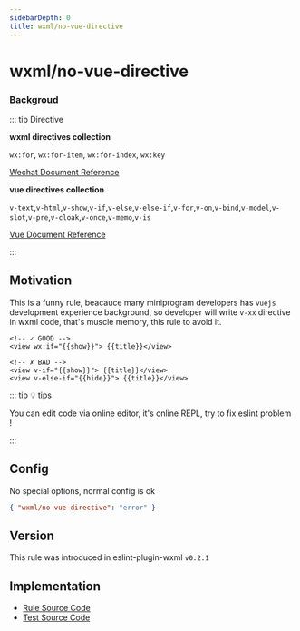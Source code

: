 ```yaml
---
sidebarDepth: 0
title: wxml/no-vue-directive
---
```


# wxml/no-vue-directive

### Backgroud

::: tip Directive

**wxml directives collection**

`wx:for`, `wx:for-item`, `wx:for-index`, `wx:key`

[Wechat Document Reference](https://developers.weixin.qq.com/miniprogram/en/dev/reference/wxml/list.html)

**vue directives collection**

`v-text`,`v-html`,`v-show`,`v-if`,`v-else`,`v-else-if`,`v-for`,`v-on`,`v-bind`,`v-model`,`v-slot`,`v-pre`,`v-cloak`,`v-once`,`v-memo`,`v-is`

[Vue Document Reference](https://v3.vuejs.org/api/directives.html)

:::

## Motivation

This is a funny rule, beacauce many miniprogram developers has `vuejs` development experience background, so developer will write `v-xx` directive in wxml code, that's muscle memory, this rule to avoid it.

<eslint-code-block :rules="{'wxml/no-vue-directive': ['error']}" >

```wxml
<!-- ✓ GOOD -->
<view wx:if="{{show}}"> {{title}}</view>

<!-- ✗ BAD -->
<view v-if="{{show}}"> {{title}}</view>
<view v-else-if="{{hide}}"> {{title}}</view>
```

</eslint-code-block>

::: tip 💡 tips

You can edit code via online editor, it's online REPL, try to fix eslint problem !

:::

## Config

No special options, normal config is ok

```json
{ "wxml/no-vue-directive": "error" }
```

## Version

This rule was introduced in eslint-plugin-wxml `v0.2.1`

## Implementation

- [Rule Source Code](https://github.com/wxmlfile/eslint-plugin-wxml/tree/main/lib/rules/no-vue-directive.js)
- [Test Source Code](https://github.com/wxmlfile/eslint-plugin-wxml/tree/main/tests/rules/no-vue-directive.js)
